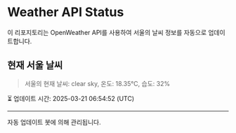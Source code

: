 
# Weather API Status

이 리포지토리는 OpenWeather API를 사용하여 서울의 날씨 정보를 자동으로 업데이트합니다.

## 현재 서울 날씨
> 서울의 현재 날씨: clear sky, 온도: 18.35°C, 습도: 32%

⏳ 업데이트 시간: 2025-03-21 06:54:52 (UTC)

---
자동 업데이트 봇에 의해 관리됩니다.
